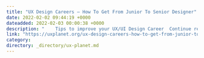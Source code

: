 ```yaml
---
title: "UX Design Careers — How To Get From Junior To Senior Designer"
date: 2022-02-02 09:44:19 +0000
dateadded: 2022-02-03 00:00:38 +0000
description: "    Tips to improve your UX/UI Design Career  Continue reading on UX Planet »  "
link: "https://uxplanet.org/ux-design-careers-how-to-get-from-junior-to-senior-designer-d3b2ea067fa1?source=rss----819cc2aaeee0---4"
category:
directory: _directory/ux-planet.md
---
```

